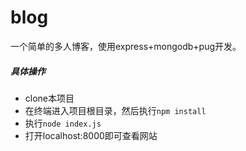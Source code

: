 # blog
一个简单的多人博客，使用express+mongodb+pug开发。
##### 具体操作
+ clone本项目
+ 在终端进入项目根目录，然后执行`npm install`
+ 执行`node index.js`
+ 打开localhost:8000即可查看网站

